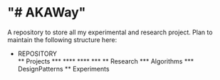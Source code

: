 "# AKAWay" 
==========
A repository to store all my experimental and research project. Plan to maintain the following structure here:
* REPOSITORY<br>
** Projects
*** <Project1>
**** <Component1>
**** <Component2>
*** <Project2>
** Research
*** Algorithms
*** DesignPatterns
** Experiments
